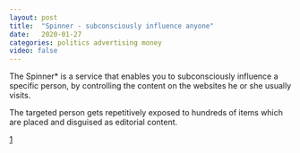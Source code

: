 ```yaml
---
layout: post
title:  "Spinner - subconsciously influence anyone"
date:   2020-01-27
categories: politics advertising money
video: false
---
```


The Spinner* is a service that enables you to subconsciously influence a specific person, by controlling the content on the websites he or she usually visits.

The targeted person gets repetitively exposed to hundreds of items which are placed and disguised as editorial content.

[1]

[1]: //www.thespinner.net/
